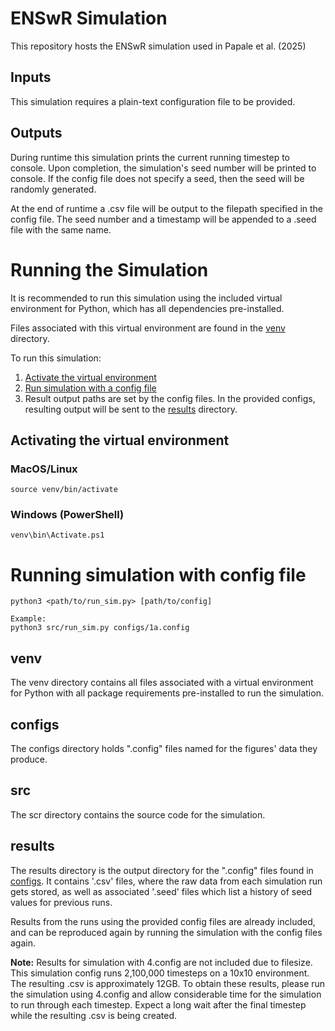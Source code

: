 # ENSwR Simulation
This repository hosts the ENSwR simulation used in Papale et al. (2025)

## Inputs
This simulation requires a plain-text configuration file to be provided.

## Outputs
During runtime this simulation prints the current running timestep to console.
Upon completion, the simulation's seed number will be printed to console. If the 
config file does not specify a seed, then the seed will be randomly generated.

At the end of runtime a .csv file will be output to the filepath specified in
the config file. The seed number and a timestamp will be appended to a .seed file
with the same name.

# Running the Simulation
It is recommended to run this simulation using the included virtual environment 
for Python, which has all dependencies pre-installed.

Files associated with this virtual environment are found in the [venv](#venv) directory.

To run this simulation:

1. [Activate the virtual environment](#activating-the-virtual-environment)
2. [Run simulation with a config file](#running-simulation-with-config-file)
3. Result output paths are set by the config files. In the provided configs,
resulting output will be sent to the [results](#results) directory.

## Activating the virtual environment
### MacOS/Linux
```
source venv/bin/activate
```
### Windows (PowerShell)
```
venv\bin\Activate.ps1
```

# Running simulation with config file
```
python3 <path/to/run_sim.py> [path/to/config] 

Example:
python3 src/run_sim.py configs/1a.config
```

## venv
The venv directory contains all files associated with a virtual environment
for Python with all package requirements pre-installed to run the simulation.

## configs
The configs directory holds ".config" files named for the figures' data they 
produce.

## src
The scr directory contains the source code for the simulation.

## results
The results directory is the output directory for the ".config" files found in 
[configs](#configs). It contains '.csv' files, where the raw data from each simulation run 
gets stored, as well as associated '.seed' files which list a history of seed
values for previous runs.

Results from the runs using the provided config files are already included, and 
can be reproduced again by running the simulation with the config files again.

**Note:** Results for simulation with 4.config are not included due to filesize. 
This simulation config runs 2,100,000 timesteps on a 10x10 environment. 
The resulting .csv is approximately 12GB. To obtain these results, please
run the simulation using 4.config and allow considerable time for the simulation
to run through each timestep. Expect a long wait after the final timestep while
the resulting .csv is being created.